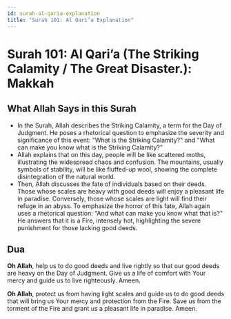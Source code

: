 ```yaml
---
id: surah-al-qaria-explanation
title: "Surah 101: Al Qari’a Explanation"
---
```


# Surah 101: Al Qari’a (The Striking Calamity / The Great Disaster.): Makkah

## What Allah Says in this Surah

- In the Surah, Allah describes the Striking Calamity, a term for the Day of Judgment. He poses a rhetorical question to emphasize the severity and significance of this event: "What is the Striking Calamity?" and "What can make you know what is the Striking Calamity?"
- Allah explains that on this day, people will be like scattered moths, illustrating the widespread chaos and confusion. The mountains, usually symbols of stability, will be like fluffed-up wool, showing the complete disintegration of the natural world.
- Then, Allah discusses the fate of individuals based on their deeds. Those whose scales are heavy with good deeds will enjoy a pleasant life in paradise. Conversely, those whose scales are light will find their refuge in an abyss. To emphasize the horror of this fate, Allah again uses a rhetorical question: "And what can make you know what that is?" He answers that it is a Fire, intensely hot, highlighting the severe punishment for those lacking good deeds.

## Dua

**Oh Allah**, help us to do good deeds and live rightly so that our good deeds are heavy on the Day of Judgment. Give us a life of comfort with Your mercy and guide us to live righteously. Ameen.

**Oh Allah**, protect us from having light scales and guide us to do good deeds that will bring us Your mercy and protection from the Fire. Save us from the torment of the Fire and grant us a pleasant life in paradise. Ameen.